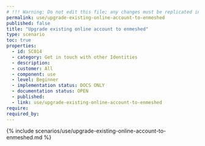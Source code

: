 ```yaml
---
# !!! Warning: Do not edit this file; any changes must be replicated in Excel !!!
permalink: use/upgrade-existing-online-account-to-enmeshed
published: false
title: "Upgrade existing online account to enmeshed"
type: scenario
toc: true
properties:
  - id: SC014
  - category: Get in touch with other Identities
  - description:
  - customer: All
  - component: use
  - level: Beginner
  - implementation status: DOCS ONLY
  - documentation status: OPEN
  - published:
  - link: use/upgrade-existing-online-account-to-enmeshed
require:
required_by:
---
```


{% include scenarios/use/upgrade-existing-online-account-to-enmeshed.md %}
